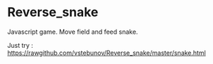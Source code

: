 Reverse_snake
=============

Javascript game. Move field and feed snake.

Just try : https://rawgithub.com/vstebunov/Reverse_snake/master/snake.html
